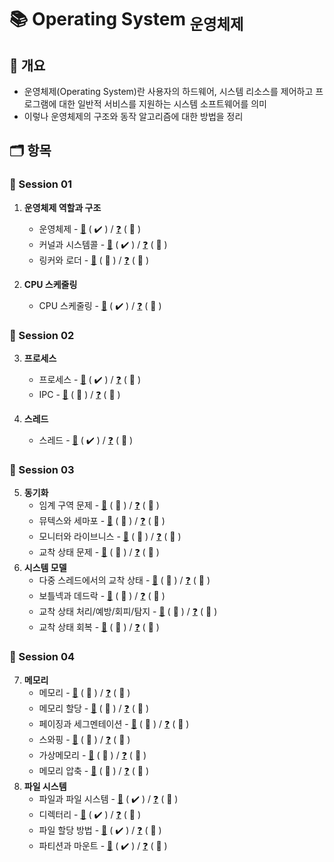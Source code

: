 # :books: Operating System <sub>운영체제</sub>

## :memo: 개요

- 운영체제(Operating System)란 사용자의 하드웨어, 시스템 리소스를 제어하고 프로그램에 대한 일반적 서비스를 지원하는 시스템 소프트웨어를 의미
- 이렇나 운영체제의 구조와 동작 알고리즘에 대한 방법을 정리

## :card_index_dividers: 항목

### :file_folder: Session 01

1. **운영체제 역할과 구조**

   - 운영체제 - [:page_facing_up:](./Note/OS.md) \( :heavy_check_mark: \) / [:question:](./Interview/OS.md) \( :construction: \)
   - 커널과 시스템콜 - [:page_facing_up:](./Note/Kernel&SystemCall.md) \( :heavy_check_mark: \) / [:question:](./Interview/Kernel&SystemCall.md) \( :construction: \)
   - 링커와 로더 - [:page_facing_up:](./Note/Linker&Loader.md) \( :construction: \) / [:question:](./Interview/Linker&Loader.md) \( :construction: \)

2. **CPU 스케줄링**

   - CPU 스케줄링 - [:page_facing_up:](./Note/CPUScheduling.md) \( :heavy_check_mark: \) / [:question:](./Interview/CPUScheduling.md) \( :construction: \)

### :file_folder: Session 02

3. **프로세스**

   - 프로세스 - [:page_facing_up:](./Note/Process.md) \( :heavy_check_mark: \) / [:question:](./Interview/Process.md) \( :construction: \)
   - IPC - [:page_facing_up:](./Note/#.md) \( :construction: \) / [:question:](./Interview/#.md) \( :construction: \)

4. **스레드**

   - 스레드 - [:page_facing_up:](./Note/Thread.md) \( :heavy_check_mark: \) / [:question:](./Interview/Thread.md) \( :construction: \)

### :file_folder: Session 03

5. **동기화**
   - 임계 구역 문제 - [:page_facing_up:](./Note/#.md) \( :construction: \) / [:question:](./Interview/#.md) \( :construction: \)
   - 뮤텍스와 세마포 - [:page_facing_up:](./Note/#.md) \( :construction: \) / [:question:](./Interview/#.md) \( :construction: \)
   - 모니터와 라이브니스 - [:page_facing_up:](./Note/#.md) \( :construction: \) / [:question:](./Interview/#.md) \( :construction: \)
   - 교착 상태 문제 - [:page_facing_up:](./Note/#.md) \( :construction: \) / [:question:](./Interview/#.md) \( :construction: \)
6. **시스템 모델**
   - 다중 스레드에서의 교착 상태 - [:page_facing_up:](./Note/#.md) \( :construction: \) / [:question:](./Interview/#.md) \( :construction: \)
   - 보틀넥과 데드락 - [:page_facing_up:](./Note/#.md) \( :construction: \) / [:question:](./Interview/#.md) \( :construction: \)
   - 교착 상태 처리/예방/회피/탐지 - [:page_facing_up:](./Note/#.md) \( :construction: \) / [:question:](./Interview/#.md) \( :construction: \)
   - 교착 상태 회복 - [:page_facing_up:](./Note/#.md) \( :construction: \) / [:question:](./Interview/#.md) \( :construction: \)

### :file_folder: Session 04

7. **메모리**
   - 메모리 - [:page_facing_up:](./Note/#.md) \( :construction: \) / [:question:](./Interview/#.md) \( :construction: \)
   - 메모리 할당 - [:page_facing_up:](./Note/#.md) \( :construction: \) / [:question:](./Interview/#.md) \( :construction: \)
   - 페이징과 세그멘테이션 - [:page_facing_up:](./Note/#.md) \( :construction: \) / [:question:](./Interview/#.md) \( :construction: \)
   - 스와핑 - [:page_facing_up:](./Note/#.md) \( :construction: \) / [:question:](./Interview/#.md) \( :construction: \)
   - 가상메모리 - [:page_facing_up:](./Note/#.md) \( :construction: \) / [:question:](./Interview/#.md) \( :construction: \)
   - 메모리 압축 - [:page_facing_up:](./Note/#.md) \( :construction: \) / [:question:](./Interview/#.md) \( :construction: \)
8. **파일 시스템**
   - 파일과 파일 시스템 - [:page_facing_up:](./Note/FileSystem.md) \( :heavy_check_mark: \) / [:question:](./Interview/FileSystem.md) \( :construction: \)
   - 디렉터리 - [:page_facing_up:](./Note/Directory.md) \( :heavy_check_mark: \) / [:question:](./Interview/Directory.md) \( :construction: \)
   - 파일 할당 방법 - [:page_facing_up:](./Note/FileAllocation.md) \( :heavy_check_mark: \) / [:question:](./Interview/FileAllocation.md) \( :construction: \)
   - 파티션과 마운트 - [:page_facing_up:](./Note/Partition&Mount.md) \( :heavy_check_mark: \) / [:question:](./Interview/Partition&Mount.md) \( :construction: \)

